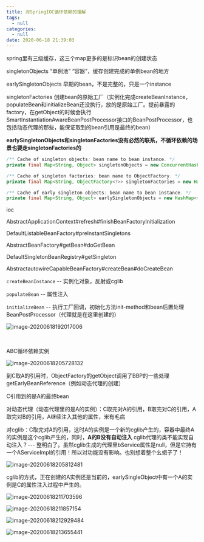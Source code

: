 ```yaml
---
title: 对SpringIOC循环依赖的理解
tags:
  - null
categories:
  - null
date: 2020-06-18 21:39:03
---
```




spring里有三级缓存，这三个map更多的是标识bean的创建状态

singletonObjects “单例池” “容器”，缓存创建完成的单例bean的地方

earlySingletonObjects 早期的bean，不是完整的，只是一个instance

singletonFactories 创建bean的原始工厂（实例化完成createBeanInstance，populateBean和initializeBean还没执行，放的是原始工厂。提前暴露的factory，在getObject的时候会执行SmartInstantiationAwareBeanPostProcessor接口的BeanPostProcessor，也包括动态代理的那些，能保证取到的bean引用是最终的bean）



**earlySingletonObjects和singletonFactories没有必然的联系，不循环依赖的场景也要走singletonFactories的**
    

```java
/** Cache of singleton objects: bean name to bean instance. */
private final Map<String, Object> singletonObjects = new ConcurrentHashMap<>(256);

/** Cache of singleton factories: bean name to ObjectFactory. */
private final Map<String, ObjectFactory<?>> singletonFactories = new HashMap<>(16);

/** Cache of early singleton objects: bean name to bean instance. */
private final Map<String, Object> earlySingletonObjects = new HashMap<>(16);
```
ioc

AbstractApplicationContext#refresh#finishBeanFactoryInitialization

DefaultListableBeanFactory#preInstantSingletons

AbstractBeanFactory#getBean#doGetBean

DefaultSingletonBeanRegistry#getSingleton

AbstractautowireCapableBeanFactory#createBean#doCreateBean

`createBeanInstance` -- 实例化对象，反射或cglib

`populateBean` -- 属性注入

`initializeBean` -- 执行工厂回调，初始化方法init-method和bean后置处理BeanPostProcessor（代理就是在这里创建的）

![image-20200618192017006](/github/northernw.github.io/image/image-20200618192017006.png)


​        

ABC循环依赖实例

![image-20200618205728132](/github/northernw.github.io/image/image-20200618205728132.png)

到C取A的引用时，ObjectFactory的getObject调用了BBP的一些处理getEarlyBeanReference（例如动态代理的创建）

C引用到的是A的最终bean

对动态代理（动态代理里的是A的实例）：C取完对A的引用，B取完对C的引用，A取完对B的引用，A继续注入其他的属性，米有毛病

对cglib：C取完对A的引用，这时A的实例是一个新的cglib产生的，容器中最终A的实例是这个cglib产生的，同时，**A的B没有自动注入** cglib代理的类不能实现自动注入？--- 整明白了。虽然cglib生成的代理里bService属性是null，但是它持有一个AServiceImpl的引用！所以对功能没有影响。也别想着整个幺蛾子了！

![image-20200618205812481](/github/northernw.github.io/image/image-20200618205812481.png)

cglib的方式，正在创建的A实例还是当前的，earlySingleObject中有一个A的实例是C的属性注入过程中产生的。

![image-20200618211703596](/github/northernw.github.io/image/image-20200618211703596.png)

![image-20200618211857154](/github/northernw.github.io/image/image-20200618211857154.png)

![image-20200618212929484](/github/northernw.github.io/image/image-20200618212929484.png)

![image-20200618213655441](/github/northernw.github.io/image/image-20200618213655441.png)